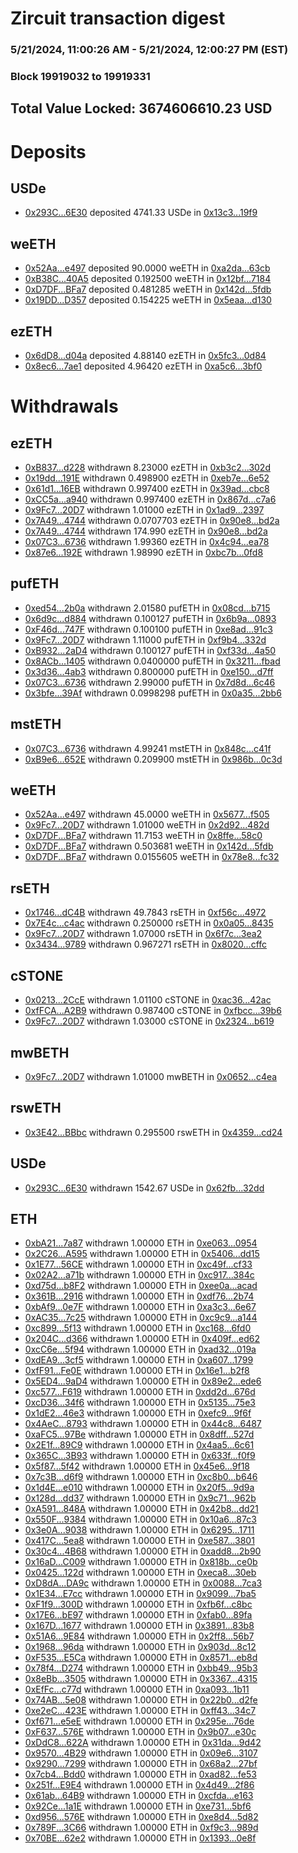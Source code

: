 # Zircuit transaction digest
### 5/21/2024, 11:00:26 AM - 5/21/2024, 12:00:27 PM (EST)
### Block 19919032 to 19919331

## Total Value Locked: 3674606610.23 USD

# Deposits
## USDe
- [0x293C...6E30](https://etherscan.io/address/0x293C6937D8D82e05B01335F7B33FBA0c8e256E30) deposited 4741.33 USDe in [0x13c3...19f9](https://etherscan.io/tx/0x293C6937D8D82e05B01335F7B33FBA0c8e256E30)
## weETH
- [0x52Aa...e497](https://etherscan.io/address/0x52Aa899454998Be5b000Ad077a46Bbe360F4e497) deposited 90.0000 weETH in [0xa2da...63cb](https://etherscan.io/tx/0x52Aa899454998Be5b000Ad077a46Bbe360F4e497)
- [0xB38C...40A5](https://etherscan.io/address/0xB38C31Ca45E4fd0307944936C60812a8Bf1540A5) deposited 0.192500 weETH in [0x12bf...7184](https://etherscan.io/tx/0xB38C31Ca45E4fd0307944936C60812a8Bf1540A5)
- [0xD7DF...BFa7](https://etherscan.io/address/0xD7DF7E085214743530afF339aFC420c7c720BFa7) deposited 0.481285 weETH in [0x142d...5fdb](https://etherscan.io/tx/0xD7DF7E085214743530afF339aFC420c7c720BFa7)
- [0x19DD...D357](https://etherscan.io/address/0x19DD7304F76a1B1870ec972c8f098CE72280D357) deposited 0.154225 weETH in [0x5eaa...d130](https://etherscan.io/tx/0x19DD7304F76a1B1870ec972c8f098CE72280D357)
## ezETH
- [0x6dD8...d04a](https://etherscan.io/address/0x6dD89e10dB819ceC0c319b1aFA1631DaBE82d04a) deposited 4.88140 ezETH in [0x5fc3...0d84](https://etherscan.io/tx/0x6dD89e10dB819ceC0c319b1aFA1631DaBE82d04a)
- [0x8ec6...7ae1](https://etherscan.io/address/0x8ec6Ea88153DEC962ec6c1cB8A06fba47E747ae1) deposited 4.96420 ezETH in [0xa5c6...3bf0](https://etherscan.io/tx/0x8ec6Ea88153DEC962ec6c1cB8A06fba47E747ae1)
# Withdrawals
## ezETH
- [0xB837...d228](https://etherscan.io/address/0xB83749b8dE085AbaD48f4db6FAf8f749BBa9d228) withdrawn 8.23000 ezETH in [0xb3c2...302d](https://etherscan.io/tx/0xB83749b8dE085AbaD48f4db6FAf8f749BBa9d228)
- [0x19dd...191E](https://etherscan.io/address/0x19dd52Aa909Ec97aF28e4832d2929f11258a191E) withdrawn 0.498900 ezETH in [0xeb7e...6e52](https://etherscan.io/tx/0x19dd52Aa909Ec97aF28e4832d2929f11258a191E)
- [0x61d1...16EB](https://etherscan.io/address/0x61d1149c7E84A29050E3A0B4641bBf504FF616EB) withdrawn 0.997400 ezETH in [0x39ad...cbc8](https://etherscan.io/tx/0x61d1149c7E84A29050E3A0B4641bBf504FF616EB)
- [0xCC5a...a940](https://etherscan.io/address/0xCC5a6B8E68B255814e409f75403b76948a04a940) withdrawn 0.997400 ezETH in [0x867d...c7a6](https://etherscan.io/tx/0xCC5a6B8E68B255814e409f75403b76948a04a940)
- [0x9Fc7...20D7](https://etherscan.io/address/0x9Fc7EEACD27d38a436462BB43AD97E49106820D7) withdrawn 1.01000 ezETH in [0x1ad9...2397](https://etherscan.io/tx/0x9Fc7EEACD27d38a436462BB43AD97E49106820D7)
- [0x7A49...4744](https://etherscan.io/address/0x7A493Be5c2ce014cD049Bf178a1ac0Db1B434744) withdrawn 0.0707703 ezETH in [0x90e8...bd2a](https://etherscan.io/tx/0x7A493Be5c2ce014cD049Bf178a1ac0Db1B434744)
- [0x7A49...4744](https://etherscan.io/address/0x7A493Be5c2ce014cD049Bf178a1ac0Db1B434744) withdrawn 174.990 ezETH in [0x90e8...bd2a](https://etherscan.io/tx/0x7A493Be5c2ce014cD049Bf178a1ac0Db1B434744)
- [0x07C3...6736](https://etherscan.io/address/0x07C30d5Ab9E87A8F1087b8A4212E3152F6686736) withdrawn 1.99360 ezETH in [0x4c94...ea78](https://etherscan.io/tx/0x07C30d5Ab9E87A8F1087b8A4212E3152F6686736)
- [0x87e6...192E](https://etherscan.io/address/0x87e691D72Fdc1C2cDf11e1d3166129f21B9C192E) withdrawn 1.98990 ezETH in [0xbc7b...0fd8](https://etherscan.io/tx/0x87e691D72Fdc1C2cDf11e1d3166129f21B9C192E)
## pufETH
- [0xed54...2b0a](https://etherscan.io/address/0xed547776687bED75197CdfF619923353d35D2b0a) withdrawn 2.01580 pufETH in [0x08cd...b715](https://etherscan.io/tx/0xed547776687bED75197CdfF619923353d35D2b0a)
- [0x6d9c...d884](https://etherscan.io/address/0x6d9cAfb0c64573aD2d7aaB1fF6f12f379f43d884) withdrawn 0.100127 pufETH in [0x6b9a...0893](https://etherscan.io/tx/0x6d9cAfb0c64573aD2d7aaB1fF6f12f379f43d884)
- [0xF46d...747F](https://etherscan.io/address/0xF46db6d2cDEf833293bB24C7B0d26b3d2e80747F) withdrawn 0.100100 pufETH in [0xe8ad...91c3](https://etherscan.io/tx/0xF46db6d2cDEf833293bB24C7B0d26b3d2e80747F)
- [0x9Fc7...20D7](https://etherscan.io/address/0x9Fc7EEACD27d38a436462BB43AD97E49106820D7) withdrawn 1.11000 pufETH in [0xf9b4...332d](https://etherscan.io/tx/0x9Fc7EEACD27d38a436462BB43AD97E49106820D7)
- [0xB932...2aD4](https://etherscan.io/address/0xB93221fD4F5d6E5006e82b4DDa1017c12D9e2aD4) withdrawn 0.100127 pufETH in [0xf33d...4a50](https://etherscan.io/tx/0xB93221fD4F5d6E5006e82b4DDa1017c12D9e2aD4)
- [0x8ACb...1405](https://etherscan.io/address/0x8ACbd60653b29b748259380FD72dC500A2A31405) withdrawn 0.0400000 pufETH in [0x3211...fbad](https://etherscan.io/tx/0x8ACbd60653b29b748259380FD72dC500A2A31405)
- [0x3d36...4ab3](https://etherscan.io/address/0x3d3616ab6F73A7135fdf1aFF69C9c46a72ac4ab3) withdrawn 0.800000 pufETH in [0xe150...d7ff](https://etherscan.io/tx/0x3d3616ab6F73A7135fdf1aFF69C9c46a72ac4ab3)
- [0x07C3...6736](https://etherscan.io/address/0x07C30d5Ab9E87A8F1087b8A4212E3152F6686736) withdrawn 2.99000 pufETH in [0x7d8d...6c46](https://etherscan.io/tx/0x07C30d5Ab9E87A8F1087b8A4212E3152F6686736)
- [0x3bfe...39Af](https://etherscan.io/address/0x3bfe1026893FCC13d1F44fbEF411bCCd96E239Af) withdrawn 0.0998298 pufETH in [0x0a35...2bb6](https://etherscan.io/tx/0x3bfe1026893FCC13d1F44fbEF411bCCd96E239Af)
## mstETH
- [0x07C3...6736](https://etherscan.io/address/0x07C30d5Ab9E87A8F1087b8A4212E3152F6686736) withdrawn 4.99241 mstETH in [0x848c...c41f](https://etherscan.io/tx/0x07C30d5Ab9E87A8F1087b8A4212E3152F6686736)
- [0xB9e6...652E](https://etherscan.io/address/0xB9e66B9b1112868751E4e6891196d4c638c3652E) withdrawn 0.209900 mstETH in [0x986b...0c3d](https://etherscan.io/tx/0xB9e66B9b1112868751E4e6891196d4c638c3652E)
## weETH
- [0x52Aa...e497](https://etherscan.io/address/0x52Aa899454998Be5b000Ad077a46Bbe360F4e497) withdrawn 45.0000 weETH in [0x5677...f505](https://etherscan.io/tx/0x52Aa899454998Be5b000Ad077a46Bbe360F4e497)
- [0x9Fc7...20D7](https://etherscan.io/address/0x9Fc7EEACD27d38a436462BB43AD97E49106820D7) withdrawn 1.01000 weETH in [0x2d92...482d](https://etherscan.io/tx/0x9Fc7EEACD27d38a436462BB43AD97E49106820D7)
- [0xD7DF...BFa7](https://etherscan.io/address/0xD7DF7E085214743530afF339aFC420c7c720BFa7) withdrawn 11.7153 weETH in [0x8ffe...58c0](https://etherscan.io/tx/0xD7DF7E085214743530afF339aFC420c7c720BFa7)
- [0xD7DF...BFa7](https://etherscan.io/address/0xD7DF7E085214743530afF339aFC420c7c720BFa7) withdrawn 0.503681 weETH in [0x142d...5fdb](https://etherscan.io/tx/0xD7DF7E085214743530afF339aFC420c7c720BFa7)
- [0xD7DF...BFa7](https://etherscan.io/address/0xD7DF7E085214743530afF339aFC420c7c720BFa7) withdrawn 0.0155605 weETH in [0x78e8...fc32](https://etherscan.io/tx/0xD7DF7E085214743530afF339aFC420c7c720BFa7)
## rsETH
- [0x1746...dC4B](https://etherscan.io/address/0x174642787aDFAe0F1E07ed6A8fD7Ab5Fb8bfdC4B) withdrawn 49.7843 rsETH in [0xf56c...4972](https://etherscan.io/tx/0x174642787aDFAe0F1E07ed6A8fD7Ab5Fb8bfdC4B)
- [0x7E4c...c4ac](https://etherscan.io/address/0x7E4cB3b7dbCd065EC0979239F16f402209d3c4ac) withdrawn 0.250000 rsETH in [0x0a05...8435](https://etherscan.io/tx/0x7E4cB3b7dbCd065EC0979239F16f402209d3c4ac)
- [0x9Fc7...20D7](https://etherscan.io/address/0x9Fc7EEACD27d38a436462BB43AD97E49106820D7) withdrawn 1.07000 rsETH in [0x6f7c...3ea2](https://etherscan.io/tx/0x9Fc7EEACD27d38a436462BB43AD97E49106820D7)
- [0x3434...9789](https://etherscan.io/address/0x34349c5569e7B846c3558961552D2202760A9789) withdrawn 0.967271 rsETH in [0x8020...cffc](https://etherscan.io/tx/0x34349c5569e7B846c3558961552D2202760A9789)
## cSTONE
- [0x0213...2CcE](https://etherscan.io/address/0x02135fd224fD5425Fb5B1eA0A7FFc63cA2852CcE) withdrawn 1.01100 cSTONE in [0xac36...42ac](https://etherscan.io/tx/0x02135fd224fD5425Fb5B1eA0A7FFc63cA2852CcE)
- [0xfFCA...A2B9](https://etherscan.io/address/0xfFCAAd4342688ef483f3698146b8b50854cCA2B9) withdrawn 0.987400 cSTONE in [0xfbcc...39b6](https://etherscan.io/tx/0xfFCAAd4342688ef483f3698146b8b50854cCA2B9)
- [0x9Fc7...20D7](https://etherscan.io/address/0x9Fc7EEACD27d38a436462BB43AD97E49106820D7) withdrawn 1.03000 cSTONE in [0x2324...b619](https://etherscan.io/tx/0x9Fc7EEACD27d38a436462BB43AD97E49106820D7)
## mwBETH
- [0x9Fc7...20D7](https://etherscan.io/address/0x9Fc7EEACD27d38a436462BB43AD97E49106820D7) withdrawn 1.01000 mwBETH in [0x0652...c4ea](https://etherscan.io/tx/0x9Fc7EEACD27d38a436462BB43AD97E49106820D7)
## rswETH
- [0x3E42...BBbc](https://etherscan.io/address/0x3E4233921eFEf6dcBbFc63821F0923382CCeBBbc) withdrawn 0.295500 rswETH in [0x4359...cd24](https://etherscan.io/tx/0x3E4233921eFEf6dcBbFc63821F0923382CCeBBbc)
## USDe
- [0x293C...6E30](https://etherscan.io/address/0x293C6937D8D82e05B01335F7B33FBA0c8e256E30) withdrawn 1542.67 USDe in [0x62fb...32dd](https://etherscan.io/tx/0x293C6937D8D82e05B01335F7B33FBA0c8e256E30)
## ETH
- [0xbA21...7a87](https://etherscan.io/address/0xbA215B5871cDF898b80507ab51B8FA32D3F17a87) withdrawn 1.00000 ETH in [0xe063...0954](https://etherscan.io/tx/0xbA215B5871cDF898b80507ab51B8FA32D3F17a87)
- [0x2C26...A595](https://etherscan.io/address/0x2C2622fE6f90C5AFD5BE6dFd392479715ebdA595) withdrawn 1.00000 ETH in [0x5406...dd15](https://etherscan.io/tx/0x2C2622fE6f90C5AFD5BE6dFd392479715ebdA595)
- [0x1E77...56CE](https://etherscan.io/address/0x1E7791747d5Ac2b1d1FAD1f0364c1872360856CE) withdrawn 1.00000 ETH in [0xc49f...cf33](https://etherscan.io/tx/0x1E7791747d5Ac2b1d1FAD1f0364c1872360856CE)
- [0x02A2...a71b](https://etherscan.io/address/0x02A2736025ff86d5a850160033fF78c8E199a71b) withdrawn 1.00000 ETH in [0xc917...384c](https://etherscan.io/tx/0x02A2736025ff86d5a850160033fF78c8E199a71b)
- [0xd75d...b8F2](https://etherscan.io/address/0xd75d11C52beaaf01caa14879ccd516e0d730b8F2) withdrawn 1.00000 ETH in [0xee0a...acad](https://etherscan.io/tx/0xd75d11C52beaaf01caa14879ccd516e0d730b8F2)
- [0x361B...2916](https://etherscan.io/address/0x361B16e604b0C473289405dea4B82A4B876f2916) withdrawn 1.00000 ETH in [0xdf76...2b74](https://etherscan.io/tx/0x361B16e604b0C473289405dea4B82A4B876f2916)
- [0xbAf9...0e7F](https://etherscan.io/address/0xbAf92D82A9Ae3E11dC44DD679FDA2E7950880e7F) withdrawn 1.00000 ETH in [0xa3c3...6e67](https://etherscan.io/tx/0xbAf92D82A9Ae3E11dC44DD679FDA2E7950880e7F)
- [0xAC35...7c25](https://etherscan.io/address/0xAC3580D1477B5452f4a30C68b32E657795297c25) withdrawn 1.00000 ETH in [0xc9c9...a144](https://etherscan.io/tx/0xAC3580D1477B5452f4a30C68b32E657795297c25)
- [0xc899...5f13](https://etherscan.io/address/0xc899C370407B483D69331612839CC9c7faDd5f13) withdrawn 1.00000 ETH in [0xc168...6fd0](https://etherscan.io/tx/0xc899C370407B483D69331612839CC9c7faDd5f13)
- [0x204C...d366](https://etherscan.io/address/0x204C9f6D086231491fe22388c7FCac1c942ad366) withdrawn 1.00000 ETH in [0x409f...ed62](https://etherscan.io/tx/0x204C9f6D086231491fe22388c7FCac1c942ad366)
- [0xcC6e...5f94](https://etherscan.io/address/0xcC6eb47BacC8f8A8F3CC8d4B9a82285A58C75f94) withdrawn 1.00000 ETH in [0xad32...019a](https://etherscan.io/tx/0xcC6eb47BacC8f8A8F3CC8d4B9a82285A58C75f94)
- [0xdEA9...3cf5](https://etherscan.io/address/0xdEA9c535C9aAa264C07a921A175897Bb888B3cf5) withdrawn 1.00000 ETH in [0xa607...1799](https://etherscan.io/tx/0xdEA9c535C9aAa264C07a921A175897Bb888B3cf5)
- [0xfF91...Fe0E](https://etherscan.io/address/0xfF91c8E6026c73EEe861B30C309A0D40Ca1bFe0E) withdrawn 1.00000 ETH in [0x16e1...b2f8](https://etherscan.io/tx/0xfF91c8E6026c73EEe861B30C309A0D40Ca1bFe0E)
- [0x5ED4...9aD4](https://etherscan.io/address/0x5ED479CC8F30a9baBdF13977A21Eb71Cd8189aD4) withdrawn 1.00000 ETH in [0x89e2...ede6](https://etherscan.io/tx/0x5ED479CC8F30a9baBdF13977A21Eb71Cd8189aD4)
- [0xc577...F619](https://etherscan.io/address/0xc57782a5FE18870f45FbCfEF7F11D8508adbF619) withdrawn 1.00000 ETH in [0xdd2d...676d](https://etherscan.io/tx/0xc57782a5FE18870f45FbCfEF7F11D8508adbF619)
- [0xcD36...34f6](https://etherscan.io/address/0xcD36779240BF354acFeF4f55e2Fc85Ac742734f6) withdrawn 1.00000 ETH in [0x5135...75e3](https://etherscan.io/tx/0xcD36779240BF354acFeF4f55e2Fc85Ac742734f6)
- [0x1dE2...46e3](https://etherscan.io/address/0x1dE201D898D61822D5d97665d84B7d82033546e3) withdrawn 1.00000 ETH in [0xefc9...9f6f](https://etherscan.io/tx/0x1dE201D898D61822D5d97665d84B7d82033546e3)
- [0x4AeC...8793](https://etherscan.io/address/0x4AeC8ae630c7d07777dB963e25794c9bE62f8793) withdrawn 1.00000 ETH in [0x44c8...6487](https://etherscan.io/tx/0x4AeC8ae630c7d07777dB963e25794c9bE62f8793)
- [0xaFC5...97Be](https://etherscan.io/address/0xaFC58f933a4B9EfaB084163e6aEDf8a74BD297Be) withdrawn 1.00000 ETH in [0x8dff...527d](https://etherscan.io/tx/0xaFC58f933a4B9EfaB084163e6aEDf8a74BD297Be)
- [0x2E1f...89C9](https://etherscan.io/address/0x2E1fedecfE9D78B5286685a1870c1aa764ed89C9) withdrawn 1.00000 ETH in [0x4aa5...6c61](https://etherscan.io/tx/0x2E1fedecfE9D78B5286685a1870c1aa764ed89C9)
- [0x365C...3B93](https://etherscan.io/address/0x365C5E52619419ce451bcb609824E080324a3B93) withdrawn 1.00000 ETH in [0x633f...f0f9](https://etherscan.io/tx/0x365C5E52619419ce451bcb609824E080324a3B93)
- [0x5f87...5f42](https://etherscan.io/address/0x5f8711AeE07f088Cf2a4300e57653E69815F5f42) withdrawn 1.00000 ETH in [0x45e6...9f18](https://etherscan.io/tx/0x5f8711AeE07f088Cf2a4300e57653E69815F5f42)
- [0x7c3B...d6f9](https://etherscan.io/address/0x7c3B88529f11953d473dA46050196e7ae772d6f9) withdrawn 1.00000 ETH in [0xc8b0...b646](https://etherscan.io/tx/0x7c3B88529f11953d473dA46050196e7ae772d6f9)
- [0x1d4E...e010](https://etherscan.io/address/0x1d4E1d4a4580CdF9D01a105526166Aa65D68e010) withdrawn 1.00000 ETH in [0x20f5...9d9a](https://etherscan.io/tx/0x1d4E1d4a4580CdF9D01a105526166Aa65D68e010)
- [0x128d...dd37](https://etherscan.io/address/0x128d8086953DeA03a50Af63aFA786d8149A0dd37) withdrawn 1.00000 ETH in [0x9c71...962b](https://etherscan.io/tx/0x128d8086953DeA03a50Af63aFA786d8149A0dd37)
- [0xA591...848A](https://etherscan.io/address/0xA591540C8168dd642c2b8c146b5893c20Cd0848A) withdrawn 1.00000 ETH in [0x42b8...dd21](https://etherscan.io/tx/0xA591540C8168dd642c2b8c146b5893c20Cd0848A)
- [0x550F...9384](https://etherscan.io/address/0x550FD09F834a0808baB3B63198282300dF2F9384) withdrawn 1.00000 ETH in [0x10a6...87c3](https://etherscan.io/tx/0x550FD09F834a0808baB3B63198282300dF2F9384)
- [0x3e0A...9038](https://etherscan.io/address/0x3e0A7edD6C539093c6b683fbe58d3260A9379038) withdrawn 1.00000 ETH in [0x6295...1711](https://etherscan.io/tx/0x3e0A7edD6C539093c6b683fbe58d3260A9379038)
- [0x417C...5ea8](https://etherscan.io/address/0x417CAcF9C54A8Eb298f755A5BFca94d4D75c5ea8) withdrawn 1.00000 ETH in [0xe587...3801](https://etherscan.io/tx/0x417CAcF9C54A8Eb298f755A5BFca94d4D75c5ea8)
- [0x30c4...4B68](https://etherscan.io/address/0x30c4652D5E8f63Ff729562A6981C7A78c1d14B68) withdrawn 1.00000 ETH in [0xadd8...2b90](https://etherscan.io/tx/0x30c4652D5E8f63Ff729562A6981C7A78c1d14B68)
- [0x16aD...C009](https://etherscan.io/address/0x16aDd2cf32e15E186D2486ADdDF187DbE91bC009) withdrawn 1.00000 ETH in [0x818b...ce0b](https://etherscan.io/tx/0x16aDd2cf32e15E186D2486ADdDF187DbE91bC009)
- [0x0425...122d](https://etherscan.io/address/0x042504C09B4Ee54a38FA7bfc41a09E6634aa122d) withdrawn 1.00000 ETH in [0xeca8...30eb](https://etherscan.io/tx/0x042504C09B4Ee54a38FA7bfc41a09E6634aa122d)
- [0xD8dA...DA9c](https://etherscan.io/address/0xD8dA8f07A5A0FaE2FF7A9104dA13f6ffcE70DA9c) withdrawn 1.00000 ETH in [0x0088...7ca3](https://etherscan.io/tx/0xD8dA8f07A5A0FaE2FF7A9104dA13f6ffcE70DA9c)
- [0x1E34...E7cc](https://etherscan.io/address/0x1E349e4bF2cbc22e8B5a22fB99F4853De280E7cc) withdrawn 1.00000 ETH in [0x9099...7ba5](https://etherscan.io/tx/0x1E349e4bF2cbc22e8B5a22fB99F4853De280E7cc)
- [0xF1f9...300D](https://etherscan.io/address/0xF1f9ed776E03F5411B0E7761bE00276Fb784300D) withdrawn 1.00000 ETH in [0xfb6f...c8bc](https://etherscan.io/tx/0xF1f9ed776E03F5411B0E7761bE00276Fb784300D)
- [0x17E6...bE97](https://etherscan.io/address/0x17E63f74F7D2fD26162F1DF9A2863919BE54bE97) withdrawn 1.00000 ETH in [0xfab0...89fa](https://etherscan.io/tx/0x17E63f74F7D2fD26162F1DF9A2863919BE54bE97)
- [0x167D...1677](https://etherscan.io/address/0x167D39ad5C5a595FD1eD8b34f5a5f5E543AF1677) withdrawn 1.00000 ETH in [0x3891...83b8](https://etherscan.io/tx/0x167D39ad5C5a595FD1eD8b34f5a5f5E543AF1677)
- [0x51A6...9E84](https://etherscan.io/address/0x51A64DC352D5860a8d4767f7e310F3e201bb9E84) withdrawn 1.00000 ETH in [0x2ff8...56b7](https://etherscan.io/tx/0x51A64DC352D5860a8d4767f7e310F3e201bb9E84)
- [0x1968...96da](https://etherscan.io/address/0x19683cf1B8ee01B630E172240932ccEA92b696da) withdrawn 1.00000 ETH in [0x903d...8c12](https://etherscan.io/tx/0x19683cf1B8ee01B630E172240932ccEA92b696da)
- [0xF535...E5Ca](https://etherscan.io/address/0xF5355F31274d3E4819Cf00D378665758CEB6E5Ca) withdrawn 1.00000 ETH in [0x8571...eb8d](https://etherscan.io/tx/0xF5355F31274d3E4819Cf00D378665758CEB6E5Ca)
- [0x78f4...D274](https://etherscan.io/address/0x78f470C28dd633A37DBA121c840B72Eb68f9D274) withdrawn 1.00000 ETH in [0xbb49...95b3](https://etherscan.io/tx/0x78f470C28dd633A37DBA121c840B72Eb68f9D274)
- [0x8eBb...3505](https://etherscan.io/address/0x8eBb5ec4143955303E5C623075368d81A90B3505) withdrawn 1.00000 ETH in [0x3367...4315](https://etherscan.io/tx/0x8eBb5ec4143955303E5C623075368d81A90B3505)
- [0xEfFc...c77d](https://etherscan.io/address/0xEfFc3819D3ac71C38fF95042a50Bc163b2D7c77d) withdrawn 1.00000 ETH in [0xa093...1b11](https://etherscan.io/tx/0xEfFc3819D3ac71C38fF95042a50Bc163b2D7c77d)
- [0x74AB...5e08](https://etherscan.io/address/0x74ABa4AD54D347EB67c1F135d596f17bc2D25e08) withdrawn 1.00000 ETH in [0x22b0...d2fe](https://etherscan.io/tx/0x74ABa4AD54D347EB67c1F135d596f17bc2D25e08)
- [0xe2eC...423E](https://etherscan.io/address/0xe2eC324Ed7417A873618F77868A863F6b739423E) withdrawn 1.00000 ETH in [0xff43...34c7](https://etherscan.io/tx/0xe2eC324Ed7417A873618F77868A863F6b739423E)
- [0xf671...e5eE](https://etherscan.io/address/0xf67196471c1127C79c8A65609a5A9Db4BFE8e5eE) withdrawn 1.00000 ETH in [0x295e...76de](https://etherscan.io/tx/0xf67196471c1127C79c8A65609a5A9Db4BFE8e5eE)
- [0xF637...576E](https://etherscan.io/address/0xF6371044Ba767bF37e7F52ceacDF280fB2c6576E) withdrawn 1.00000 ETH in [0x9b07...e30c](https://etherscan.io/tx/0xF6371044Ba767bF37e7F52ceacDF280fB2c6576E)
- [0xDdC8...622A](https://etherscan.io/address/0xDdC8E0cAD5BAB335821740A3F4C098bdDf6b622A) withdrawn 1.00000 ETH in [0x31da...9d42](https://etherscan.io/tx/0xDdC8E0cAD5BAB335821740A3F4C098bdDf6b622A)
- [0x9570...4B29](https://etherscan.io/address/0x9570209ead4Ad0410db03164F9d195F7F3e04B29) withdrawn 1.00000 ETH in [0x09e6...3107](https://etherscan.io/tx/0x9570209ead4Ad0410db03164F9d195F7F3e04B29)
- [0x9290...7299](https://etherscan.io/address/0x9290f60ceC43E2eFd7d45DA55854FECf4B997299) withdrawn 1.00000 ETH in [0x68a2...27bf](https://etherscan.io/tx/0x9290f60ceC43E2eFd7d45DA55854FECf4B997299)
- [0x7cb4...Bdd0](https://etherscan.io/address/0x7cb4D7CE6AFA73D8397073A1886E04814BeEBdd0) withdrawn 1.00000 ETH in [0xad82...fe53](https://etherscan.io/tx/0x7cb4D7CE6AFA73D8397073A1886E04814BeEBdd0)
- [0x251f...E9E4](https://etherscan.io/address/0x251f7Ae7712D4951D2b003b4526F43621B8BE9E4) withdrawn 1.00000 ETH in [0x4d49...2f86](https://etherscan.io/tx/0x251f7Ae7712D4951D2b003b4526F43621B8BE9E4)
- [0x61ab...64B9](https://etherscan.io/address/0x61ab2Af109B274277A1953fAf8befDe1Cb8764B9) withdrawn 1.00000 ETH in [0xcfda...e163](https://etherscan.io/tx/0x61ab2Af109B274277A1953fAf8befDe1Cb8764B9)
- [0x92Ce...1a1E](https://etherscan.io/address/0x92Ce375763B0CCC462D2aAdAfd9136d48bFE1a1E) withdrawn 1.00000 ETH in [0xe731...5bf6](https://etherscan.io/tx/0x92Ce375763B0CCC462D2aAdAfd9136d48bFE1a1E)
- [0xd956...576E](https://etherscan.io/address/0xd956B2a716B91733f77942FF905ccA30E240576E) withdrawn 1.00000 ETH in [0xe8d4...5d82](https://etherscan.io/tx/0xd956B2a716B91733f77942FF905ccA30E240576E)
- [0x789F...3C66](https://etherscan.io/address/0x789F96Ec9B6525916A06C452dD492E9A68533C66) withdrawn 1.00000 ETH in [0xf9c3...989d](https://etherscan.io/tx/0x789F96Ec9B6525916A06C452dD492E9A68533C66)
- [0x70BE...62e2](https://etherscan.io/address/0x70BE7312b88A9Ec985C7E53CACa45C4A740E62e2) withdrawn 1.00000 ETH in [0x1393...0e8f](https://etherscan.io/tx/0x70BE7312b88A9Ec985C7E53CACa45C4A740E62e2)
